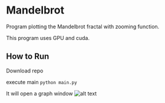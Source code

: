 # Mandelbrot

Program plotting the Mandelbrot fractal with zooming function. 

This program uses GPU and cuda.

## How to Run

Download repo

execute main 
```python main.py```

It will open a graph window 
![alt text](https://github.com/CJRockball/Mandelbrot/blob/main/images/Figure_0.png)

